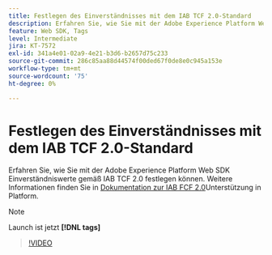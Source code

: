 ```yaml
---
title: Festlegen des Einverständnisses mit dem IAB TCF 2.0-Standard
description: Erfahren Sie, wie Sie mit der Adobe Experience Platform Web SDK Einverständniswerte gemäß IAB TCF 2.0 festlegen können.
feature: Web SDK, Tags
level: Intermediate
jira: KT-7572
exl-id: 341a4e01-02a9-4e21-b3d6-b2657d75c233
source-git-commit: 286c85aa88d44574f00ded67f0de8e0c945a153e
workflow-type: tm+mt
source-wordcount: '75'
ht-degree: 0%

---
```


# Festlegen des Einverständnisses mit dem IAB TCF 2.0-Standard

Erfahren Sie, wie Sie mit der Adobe Experience Platform Web SDK Einverständniswerte gemäß IAB TCF 2.0 festlegen können. Weitere Informationen finden Sie in [&#x200B; Dokumentation zur IAB FCF 2.0](https://experienceleague.adobe.com/docs/experience-platform/landing/governance-privacy-security/consent/iab/overview.html?lang=de)Unterstützung in Platform.

>[!NOTE]
>
> Launch ist jetzt **[!DNL tags]**

>[!VIDEO](https://video.tv.adobe.com/v/332695/?learn=on&enablevpops)

